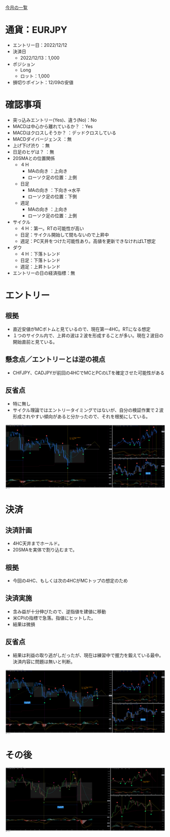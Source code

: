 [今月の一覧](../main.md)
# 通貨：EURJPY
- エントリー日：2022/12/12
- 決済日
  - 2022/12/13：1,000
- ポジション
  - Long
  - ロット：1,000
- 損切りポイント：12/09の安値

# 確認事項
- 突っ込みエントリー(Yes)、違う(No)：No
- MACDは中心から離れているか？     ：Yes
- MACDはクロスしそうか？           ：デッドクロスしている
- MACDダイバージェンス             ：無
- 上げ下げ渋り                     ：無
- 日足のヒゲは？                   ：無
- 20SMAとの位置関係
  - ４Ｈ
    - MAの向き        ：上向き
    - ローソク足の位置：上側
  - 日足
    - MAの向き        ：下向き→水平
    - ローソク足の位置：下側
  - 週足
    - MAの向き        ：上向き
    - ローソク足の位置：上側
- サイクル
  - ４Ｈ：第一。RTの可能性が高い
  - 日足：サイクル開始して間もないので上昇中
  - 週足：PC天井をつけた可能性あり。高値を更新できなければLT想定
- ダウ
  - ４Ｈ：下落トレンド
  - 日足：下落トレンド
  - 週足：上昇トレンド
- エントリーの日の経済指標：無

# エントリー
## 根拠
- 直近安値がMCボトムと見ているので、現在第一4HC。RTになる想定
- １つのサイクル内で、上昇の波は２波を形成することが多い。現在２波目の開始直前と見ている。

## 懸念点／エントリーとは逆の視点
- CHFJPY、CADJPYが前回の4HCでMCとPCのLTを確定させた可能性がある

## 反省点
- 特に無し
- サイクル理論ではエントリータイミングではないが、自分の検証作業で２波形成されやすい傾向があると分かったので、それを根拠にしている。

![](2022-12-12-16-40-49.png)

# 決済
## 決済計画
- 4HC天井までホールド。
- 20SMAを実体で割り込むまで。

## 根拠
- 今回の4HC、もしくは次の4HCがMCトップの想定のため

## 決済実施
- 含み益が十分伸びたので、逆指値を建値に移動
- 米CPIの指標で急落。指値にヒットした。
- 結果は微損

## 反省点
- 結果は利益の取り逃がしだったが、現在は練習中で握力を鍛えている最中。決済内容に問題は無いと判断。

![](2022-12-14-08-01-57.png)

# その後
![](2022-12-24-10-05-02.png)

